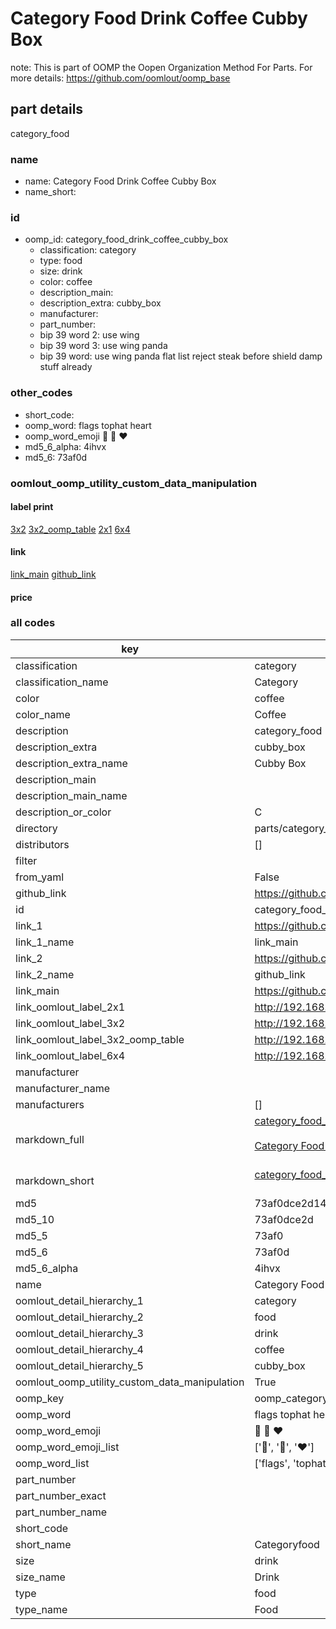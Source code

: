 # Category Food Drink Coffee Cubby Box  

note: This is part of OOMP the Oopen Organization Method For Parts. For more details: https://github.com/oomlout/oomp_base

##  part details



category_food

### name
* name: Category Food Drink Coffee Cubby Box
* name_short: 
### id
* oomp_id: category_food_drink_coffee_cubby_box
  * classification: category
  * type: food
  * size: drink
  * color: coffee
  * description_main: 
  * description_extra: cubby_box
  * manufacturer: 
  * part_number: 
  * bip 39 word 2: use wing
  * bip 39 word 3: use wing panda
  * bip 39 word: use wing panda flat list reject steak before shield damp stuff already

### other_codes
* short_code: 
* oomp_word: flags tophat heart
* oomp_word_emoji :flags: :tophat: :heart:
* md5_6_alpha: 4ihvx
* md5_6: 73af0d






### oomlout_oomp_utility_custom_data_manipulation
#### label print
[3x2](http://192.168.1.245:1112/?label=oomp%204ihvx)
[3x2_oomp_table](http://192.168.1.107:1112/?label=oomp%204ihvx)
[2x1](http://192.168.1.242:1112/?label=oomp%204ihvx)
[6x4](http://192.168.1.55:1112/?label=oomp%204ihvx)    

#### link

[link_main](https://github.com/oomlout/oomlout_oomp_current_version_messy/tree/main/parts/category_food_drink_coffee_cubby_box) [github_link](https://github.com/oomlout/oomlout_oomp_part_src/tree/main/parts/category_food_drink_coffee_cubby_box)                             

#### price







### all codes 
| key | value |  
| --- | --- |  
| classification | category |  
| classification_name | Category |  
| color | coffee |  
| color_name | Coffee |  
| description | category_food |  
| description_extra | cubby_box |  
| description_extra_name | Cubby Box |  
| description_main |  |  
| description_main_name |  |  
| description_or_color | C  |  
| directory | parts/category_food_drink_coffee_cubby_box |  
| distributors | [] |  
| filter |  |  
| from_yaml | False |  
| github_link | https://github.com/oomlout/oomlout_oomp_part_src/tree/main/parts/category_food_drink_coffee_cubby_box |  
| id | category_food_drink_coffee_cubby_box |  
| link_1 | https://github.com/oomlout/oomlout_oomp_current_version_messy/tree/main/parts/category_food_drink_coffee_cubby_box |  
| link_1_name | link_main |  
| link_2 | https://github.com/oomlout/oomlout_oomp_part_src/tree/main/parts/category_food_drink_coffee_cubby_box |  
| link_2_name | github_link |  
| link_main | https://github.com/oomlout/oomlout_oomp_current_version_messy/tree/main/parts/category_food_drink_coffee_cubby_box |  
| link_oomlout_label_2x1 | http://192.168.1.242:1112/?label=oomp%204ihvx |  
| link_oomlout_label_3x2 | http://192.168.1.245:1112/?label=oomp%204ihvx |  
| link_oomlout_label_3x2_oomp_table | http://192.168.1.107:1112/?label=oomp%204ihvx |  
| link_oomlout_label_6x4 | http://192.168.1.55:1112/?label=oomp%204ihvx |  
| manufacturer |  |  
| manufacturer_name |  |  
| manufacturers | [] |  
| markdown_full | [category_food_drink_coffee_cubby_box](https://github.com/oomlout/oomlout_oomp_current_version_messy/tree/main/parts/category_food_drink_coffee_cubby_box)<br>[](https://github.com/oomlout/oomlout_oomp_current_version_messy/tree/main/parts/category_food_drink_coffee_cubby_box)<br>[Category Food Drink Coffee Cubby Box](https://github.com/oomlout/oomlout_oomp_current_version_messy/tree/main/parts/category_food_drink_coffee_cubby_box)<br><br> |  
| markdown_short | [category_food_drink_coffee_cubby_box](https://github.com/oomlout/oomlout_oomp_current_version_messy/tree/main/parts/category_food_drink_coffee_cubby_box)<br><br> |  
| md5 | 73af0dce2d143aa2d3c135893efeef7d |  
| md5_10 | 73af0dce2d |  
| md5_5 | 73af0 |  
| md5_6 | 73af0d |  
| md5_6_alpha | 4ihvx |  
| name | Category Food Drink Coffee Cubby Box |  
| oomlout_detail_hierarchy_1 | category |  
| oomlout_detail_hierarchy_2 | food |  
| oomlout_detail_hierarchy_3 | drink |  
| oomlout_detail_hierarchy_4 | coffee |  
| oomlout_detail_hierarchy_5 | cubby_box |  
| oomlout_oomp_utility_custom_data_manipulation | True |  
| oomp_key | oomp_category_food_drink_coffee_cubby_box |  
| oomp_word | flags tophat heart |  
| oomp_word_emoji | :flags: :tophat: :heart: |  
| oomp_word_emoji_list | [':flags:', ':tophat:', ':heart:'] |  
| oomp_word_list | ['flags', 'tophat', 'heart'] |  
| part_number |  |  
| part_number_exact |  |  
| part_number_name |  |  
| short_code |  |  
| short_name | Categoryfood |  
| size | drink |  
| size_name | Drink |  
| type | food |  
| type_name | Food |  
